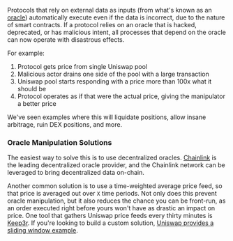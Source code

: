 Protocols that rely on external data as inputs (from what's known as an
[oracle](https://medium.com/better-programming/what-is-a-blockchain-oracle-f5ccab8dbd72?source=friends_link&sk=d921a38466df8a9176ed8dd767d8c77d))
automatically execute even if the data is incorrect, due to the nature of smart contracts. If a
protocol relies on an oracle that is hacked, deprecated, or has malicious intent, all processes
that depend on the oracle can now operate with disastrous effects.

For example:

1. Protocol gets price from single Uniswap pool
1. Malicious actor drains one side of the pool with a large transaction
1. Uniswap pool starts responding with a price more than 100x what it should be
1. Protocol operates as if that were the actual price, giving the manipulator a better price

We've seen examples where this will liquidate positions, allow insane arbitrage, ruin DEX
positions, and more.

### Oracle Manipulation Solutions

The easiest way to solve this is to use decentralized oracles. [Chainlink](https://chain.link/) is
the leading decentralized oracle provider, and the Chainlink network can be leveraged to bring
decentralized data on-chain.

Another common solution is to use a time-weighted average price feed, so that price is averaged out
over `X` time periods. Not only does this prevent oracle manipulation, but it also reduces the
chance you can be front-run, as an order executed right before yours won't have as drastic an
impact on price. One tool that gathers Uniswap price feeds every thirty minutes is
[Keep3r](https://docs.uniquote.finance/). If you're looking to build a custom solution,
[Uniswap provides a sliding window example](https://github.com/Uniswap/uniswap-v2-periphery/blob/master/contracts/examples/ExampleSlidingWindowOracle.sol).
